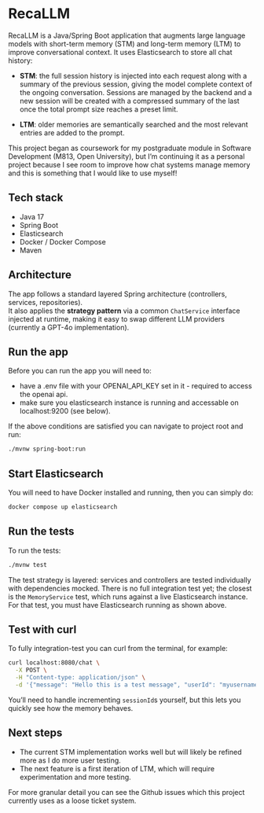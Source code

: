 # RecaLLM

RecaLLM is a Java/Spring Boot application that augments large language models with short-term memory (STM) and long-term memory (LTM) to improve conversational context. It uses Elasticsearch to store all chat history:  

- **STM**: the full session history is injected into each request along with a summary of the previous session, giving the model complete context of the ongoing conversation. Sessions are managed by the backend and a new session will be created with a compressed summary of the last once the total prompt size reaches a preset limit.

- **LTM**: older memories are semantically searched and the most relevant entries are added to the prompt.

This project began as coursework for my postgraduate module in Software Development (M813, Open University), but I’m continuing it as a personal project because I see room to improve how chat systems manage memory and this is something that I would like to use myself!

## Tech stack

- Java 17  
- Spring Boot  
- Elasticsearch  
- Docker / Docker Compose  
- Maven

## Architecture

The app follows a standard layered Spring architecture (controllers, services, repositories).  
It also applies the **strategy pattern** via a common `ChatService` interface injected at runtime, making it easy to swap different LLM providers (currently a GPT-4o implementation).

## Run the app

Before you can run the app you will need to:
- have a .env file with your OPENAI_API_KEY set in it - required to access the openai api.
- make sure you elasticsearch instance is running and accessable on localhost:9200 (see below).

If the above conditions are satisfied you can navigate to project root and run:

```bash
./mvnw spring-boot:run
```

## Start Elasticsearch

You will need to have Docker installed and running, then you can simply do:

```bash
docker compose up elasticsearch
```

## Run the tests

To run the tests:

```bash
./mvnw test
```

The test strategy is layered: services and controllers are tested individually with dependencies mocked. There is no full integration test yet; the closest is the `MemoryService` test, which runs against a live Elasticsearch instance. For that test, you must have Elasticsearch running as shown above.

## Test with curl

To fully integration-test you can curl from the terminal, for example:

```bash
curl localhost:8080/chat \
  -X POST \
  -H "Content-type: application/json" \
  -d '{"message": "Hello this is a test message", "userId": "myusername", "sessionId": "session-01"}'
```

You’ll need to handle incrementing `sessionId`s yourself, but this lets you quickly see how the memory behaves.

## Next steps

- The current STM implementation works well but will likely be refined more as I do more user testing.
- The next feature is a first iteration of LTM, which will require experimentation and more testing.

For more granular detail you can see the Github issues which this project currently uses  as a loose ticket system.

